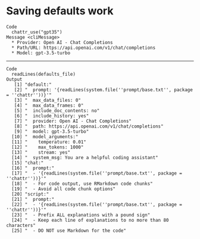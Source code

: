 # Saving defaults work

    Code
      chattr_use("gpt35")
    Message <cliMessage>
      * Provider: Open AI - Chat Completions
      * Path/URL: https://api.openai.com/v1/chat/completions
      * Model: gpt-3.5-turbo

---

    Code
      readLines(defaults_file)
    Output
       [1] "default:"                                                                       
       [2] "  prompt: '{readLines(system.file(''prompt/base.txt'', package = ''chattr''))}'"
       [3] "  max_data_files: 0"                                                            
       [4] "  max_data_frames: 0"                                                           
       [5] "  include_doc_contents: no"                                                     
       [6] "  include_history: yes"                                                         
       [7] "  provider: Open AI - Chat Completions"                                         
       [8] "  path: https://api.openai.com/v1/chat/completions"                             
       [9] "  model: gpt-3.5-turbo"                                                         
      [10] "  model_arguments:"                                                             
      [11] "    temperature: 0.01"                                                          
      [12] "    max_tokens: 1000"                                                           
      [13] "    stream: yes"                                                                
      [14] "  system_msg: You are a helpful coding assistant"                               
      [15] "chat:"                                                                          
      [16] "  prompt:"                                                                      
      [17] "  - '{readLines(system.file(''prompt/base.txt'', package = ''chattr''))}'"      
      [18] "  - For code output, use RMarkdown code chunks"                                 
      [19] "  - Avoid all code chunk options"                                               
      [20] "script:"                                                                        
      [21] "  prompt:"                                                                      
      [22] "  - '{readLines(system.file(''prompt/base.txt'', package = ''chattr''))}'"      
      [23] "  - Prefix ALL explanations with a pound sign"                                  
      [24] "  - Keep each line of explanations to no more than 80 characters"               
      [25] "  - DO NOT use Markdown for the code"                                           

